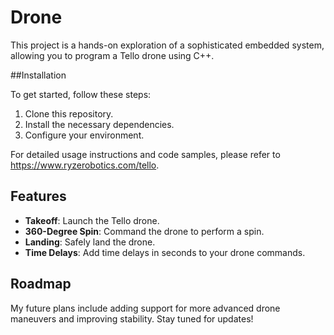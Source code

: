 # Drone

This project is a hands-on exploration of a sophisticated embedded system, allowing you to program a Tello drone using C++. 

##Installation

To get started, follow these steps:

1. Clone this repository.
2. Install the necessary dependencies.
3. Configure your environment.

For detailed usage instructions and code samples, please refer to https://www.ryzerobotics.com/tello.

## Features

- **Takeoff**: Launch the Tello drone.
- **360-Degree Spin**: Command the drone to perform a spin.
- **Landing**: Safely land the drone.
- **Time Delays**: Add time delays in seconds to your drone commands.

## Roadmap

My future plans include adding support for more advanced drone maneuvers and improving stability. Stay tuned for updates!




